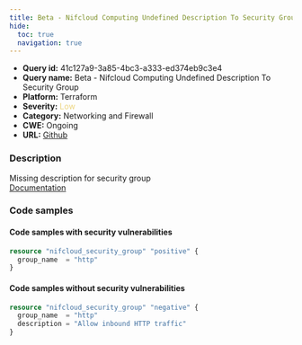 ```yaml
---
title: Beta - Nifcloud Computing Undefined Description To Security Group
hide:
  toc: true
  navigation: true
---
```


-   **Query id:** 41c127a9-3a85-4bc3-a333-ed374eb9c3e4
-   **Query name:** Beta - Nifcloud Computing Undefined Description To Security Group
-   **Platform:** Terraform
-   **Severity:** <span style="color:#edd57e">Low</span>
-   **Category:** Networking and Firewall
-   **CWE:** Ongoing
-   **URL:** [Github](https://github.com/DataDog/kics/tree/master/assets/queries/terraform/nifcloud/computing_security_group_description_undefined)

### Description
Missing description for security group<br>
[Documentation](https://registry.terraform.io/providers/nifcloud/nifcloud/latest/docs/resources/security_group#description)

### Code samples
#### Code samples with security vulnerabilities
```tf title="Positive test num. 1 - tf file" hl_lines="1"
resource "nifcloud_security_group" "positive" {
  group_name  = "http"
}

```


#### Code samples without security vulnerabilities
```tf title="Negative test num. 1 - tf file"
resource "nifcloud_security_group" "negative" {
  group_name  = "http"
  description = "Allow inbound HTTP traffic"
}

```
